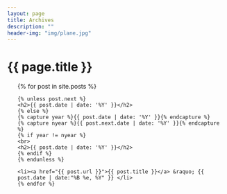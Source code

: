 ```yaml
---
layout: page
title: Archives
description: ""
header-img: "img/plane.jpg"
---
```


# {{ page.title }}

<ul>
    {% for post in site.posts %}

    {% unless post.next %}
    <h2>{{ post.date | date: '%Y' }}</h2>
    {% else %}
    {% capture year %}{{ post.date | date: '%Y' }}{% endcapture %}
    {% capture nyear %}{{ post.next.date | date: '%Y' }}{% endcapture %}
    {% if year != nyear %}
    <br>
    <h2>{{ post.date | date: '%Y' }}</h2>
    {% endif %}
    {% endunless %}

    <li><a href="{{ post.url }}">{{ post.title }}</a> &raquo; {{ post.date | date:"%B %e, %Y" }} </li>
    {% endfor %}
</ul>
